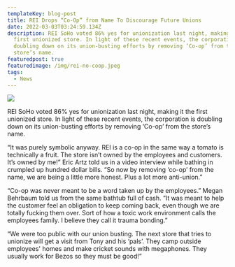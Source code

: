 ```yaml
---
templateKey: blog-post
title: REI Drops “Co-Op” from Name To Discourage Future Unions
date: 2022-03-03T03:24:59.134Z
description: REI SoHo voted 86% yes for unionization last night, making it the
  first unionized store. In light of these recent events, the corporation is
  doubling down on its union-busting efforts by removing ‘Co-op’ from the
  store’s name.
featuredpost: true
featuredimage: /img/rei-no-coop.jpeg
tags:
  - News
---
```

![](/img/rei-no-coop.jpeg)

REI SoHo voted 86% yes for unionization last night, making it the first unionized store. In light of these recent events, the corporation is doubling down on its union-busting efforts by removing ‘Co-op’ from the store’s name.



“It was purely symbolic anyway. REI is a co-op in the same way a tomato is technically a fruit. The store isn’t owned by the employees and customers. It’s owned by me!” Eric Artz told us in a video interview while bathing in crumpled up hundred dollar bills. “So now by removing ‘co-op’ from the name, we are being a little more honest. Plus a lot more anti-union.”



“Co-op was never meant to be a word taken up by the employees.” Megan Behrbaum told us from the same bathtub full of cash. “It was meant to help the customer feel an obligation to keep coming back, even though we are totally fucking them over. Sort of how a toxic work environment calls the employees family. I believe they call it trauma bonding.”



“We were too public with our union busting. The next store that tries to unionize will get a visit from Tony and his ‘pals’. They camp outside employees' homes and make cricket sounds with megaphones. They usually work for Bezos so they must be good!”